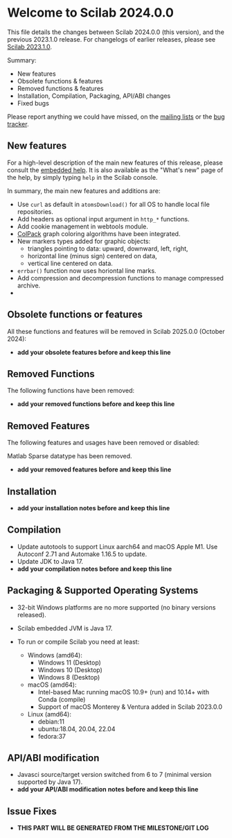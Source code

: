 Welcome to Scilab 2024.0.0
==========================

This file details the changes between Scilab 2024.0.0 (this version), and the previous 2023.1.0 release.
For changelogs of earlier releases, please see [Scilab 2023.1.0][1].

Summary:

- New features
- Obsolete functions & features
- Removed functions & features
- Installation, Compilation, Packaging, API/ABI changes
- Fixed bugs

Please report anything we could have missed, on the [mailing lists][2] or the [bug tracker][3].

[1]: https://help.scilab.org/docs/2023.1.0/en_US/CHANGES.html
[2]: https://www.scilab.org/about/community/mailing-lists
[3]: https://gitlab.com/scilab/scilab/-/issues

New features
------------

For a high-level description of the main new features of this release, please consult the [embedded help][4]. It is also available as the "What's new" page of the help, by simply typing `help` in the Scilab console.

[4]: modules/helptools/data/pages/homepage-en_US.html

In summary, the main new features and additions are:

* Use `curl` as default in `atomsDownload()` for all OS to handle local file repositories.
* Add headers as optional input argument in `http_*` functions.
* Add cookie management in webtools module.
* [ColPack](https://github.com/CSCsw/ColPack) graph coloring algorithms have been integrated.
* New markers types added for graphic objects:
  - triangles pointing to data: upward, downward, left, right,
  - horizontal line (minus sign) centered on data,
  - vertical line centered on data.
* `errbar()` function now uses horiontal line marks.
* Add compression and decompression functions to manage compressed archive.
* <TODO>


Obsolete functions or features
------------------------------

All these functions and features will be removed in Scilab 2025.0.0 (October 2024):

- __add your obsolete features before and keep this line__

Removed Functions
-----------------

The following functions have been removed:

- __add your removed functions before and keep this line__

Removed Features
----------------

The following features and usages have been removed or disabled:

Matlab Sparse datatype has been removed.
- __add your removed features before and keep this line__

Installation
------------

- __add your installation notes before and keep this line__

Compilation
-----------

- Update autotools to support Linux aarch64 and macOS Apple M1.
  Use Autoconf 2.71 and Automake 1.16.5 to update.
- Update JDK to Java 17.
- __add your compilation notes before and keep this line__

Packaging & Supported Operating Systems
---------------------------------------

- 32-bit Windows platforms are no more supported (no binary versions released).

- Scilab embedded JVM is Java 17.

- To run or compile Scilab you need at least:
  - Windows (amd64):
    - Windows 11 (Desktop)
    - Windows 10 (Desktop)
    - Windows 8 (Desktop)
  - macOS (amd64):
    - Intel-based Mac running macOS 10.9+ (run) and 10.14+ with Conda (compile)
    - Support of macOS Monterey & Ventura added in Scilab 2023.0.0
  - Linux (amd64):
    - debian:11
    - ubuntu:18.04, 20.04, 22.04
    - fedora:37

API/ABI modification
--------------------

- Javasci source/target version switched from 6 to 7 (minimal version supported by Java 17).
- __add your API/ABI modification notes before and keep this line__

Issue Fixes
-----------

- __THIS PART WILL BE GENERATED FROM THE MILESTONE/GIT LOG__
